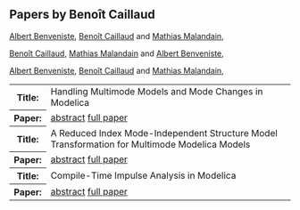 ## Papers by Benoît Caillaud
<table><a href="/proceedings/authors/AlbertBenveniste">Albert Benveniste</a>, <a href="/proceedings/authors/BenoitCaillaud">Benoît Caillaud</a> and <a href="/proceedings/authors/MathiasMalandain">Mathias Malandain</a>, </td>
</tr>
<tr><th>Title:</th>
<td>Handling Multimode Models and Mode Changes in Modelica</td>
</tr>
<tr><th>Paper:</th>
<td><a href="/abstracts/abstract_7A_1">abstract</a> <a href="/proceedings/papers/Modelica2021session7A_paper1.pdf">full paper</a></td>
</tr>

<a href="/proceedings/authors/BenoitCaillaud">Benoît Caillaud</a>, <a href="/proceedings/authors/MathiasMalandain">Mathias Malandain</a> and <a href="/proceedings/authors/AlbertBenveniste">Albert Benveniste</a>, </td>
</tr>
<tr><th>Title:</th>
<td>A Reduced Index Mode-Independent Structure Model Transformation for Multimode Modelica Models</td>
</tr>
<tr><th>Paper:</th>
<td><a href="/abstracts/abstract_7A_2">abstract</a> <a href="/proceedings/papers/Modelica2021session7A_paper2.pdf">full paper</a></td>
</tr>

<a href="/proceedings/authors/AlbertBenveniste">Albert Benveniste</a>, <a href="/proceedings/authors/BenoitCaillaud">Benoît Caillaud</a> and <a href="/proceedings/authors/MathiasMalandain">Mathias Malandain</a>, </td>
</tr>
<tr><th>Title:</th>
<td>Compile-Time Impulse Analysis in Modelica</td>
</tr>
<tr><th>Paper:</th>
<td><a href="/abstracts/abstract_7A_5">abstract</a> <a href="/proceedings/papers/Modelica2021session7A_paper5.pdf">full paper</a></td>
</tr>
</table>